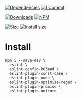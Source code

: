 [![Dependencies](https://david-dm.org/k03mad/eslint-config-k03mad.svg)](https://github.com/k03mad/eslint-config-k03mad/blob/master/package.json) [![LCommit](https://img.shields.io/github/last-commit/k03mad/eslint-config-k03mad.svg)](https://github.com/k03mad/eslint-config-k03mad/commits/master)

[![Downloads](https://img.shields.io/npm/dt/eslint-config-k03mad.svg)](https://www.npmjs.com/package/eslint-config-k03mad) [![NPM](https://img.shields.io/npm/v/eslint-config-k03mad.svg)](https://www.npmjs.com/package/eslint-config-k03mad)

![Size](https://img.shields.io/github/repo-size/k03mad/eslint-config-k03mad.svg) [![install size](https://packagephobia.now.sh/badge?p=eslint-config-k03mad)](https://packagephobia.now.sh/result?p=eslint-config-k03mad)

# Install

```(bash)
npm i --save-dev \
  eslint \
  eslint-config-k03mad \
  eslint-plugin-const-case \
  eslint-plugin-node \
  eslint-plugin-optimize-regex \
  eslint-plugin-promise \
  eslint-plugin-unicorn
```
